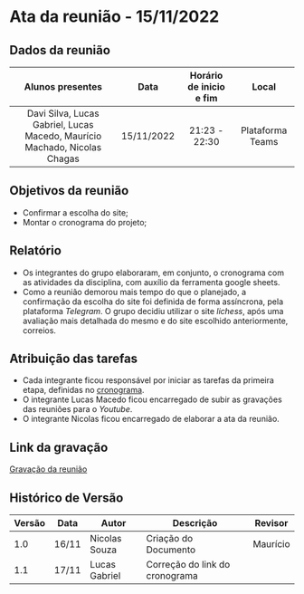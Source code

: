# Ata da reunião - 15/11/2022

## Dados da reunião

|                             Alunos presentes                              |    Data    | Horário de inicio e fim |      Local       |
| :-----------------------------------------------------------------------: | :--------: | :---------------------: | :--------------: |
| Davi Silva, Lucas Gabriel, Lucas Macedo, Maurício Machado, Nicolas Chagas | 15/11/2022 |      21:23 - 22:30      | Plataforma Teams |

## Objetivos da reunião

- Confirmar a escolha do site;
- Montar o cronograma do projeto;

## Relatório

- Os integrantes do grupo elaboraram, em conjunto, o cronograma com as atividades da disciplina, com auxílio da ferramenta google sheets.
- Como a reunião demorou mais tempo do que o planejado, a confirmação da escolha do site foi definida de forma assíncrona, pela plataforma _Telegram_. O grupo decidiu utilizar o site _lichess_, após uma avaliação mais detalhada do mesmo e do site escolhido anteriormente, correios.

## Atribuição das tarefas

- Cada integrante ficou responsável por iniciar as tarefas da primeira etapa, definidas no [cronograma](../planejamento/cronograma.md).
- O integrante Lucas Macedo ficou encarregado de subir as gravações das reuniões para o _Youtube_.
- O integrante Nicolas ficou encarregado de elaborar a ata da reunião.

## Link da gravação

[Gravação da reunião](https://youtu.be/FjD304ReC8s)

## Histórico de Versão

| Versão | Data  | Autor         | Descrição                      | Revisor  |
| ------ | ----- | ------------- | ------------------------------ | -------- |
| 1.0    | 16/11 | Nicolas Souza | Criação do Documento           | Maurício |
| 1.1    | 17/11 | Lucas Gabriel | Correção do link do cronograma |          |
